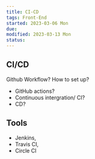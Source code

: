 ```yaml
---
title: CI-CD
tags: Front-End
started: 2023-03-06 Mon
due:
modified: 2023-03-13 Mon
status:
---
```

## CI/CD
Github Workflow? How to set up?
- GitHub actions?
- Continuous intergration/ CI?
- CD?
## Tools
- Jenkins, 
- Travis CI, 
- Circle CI